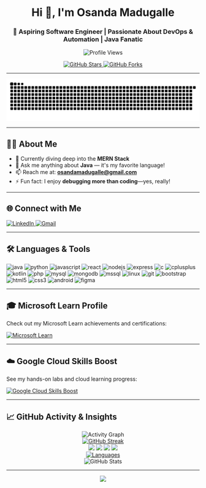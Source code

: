 <h1 align="center">Hi 👋, I'm Osanda Madugalle</h1>
<h3 align="center">🚀 Aspiring Software Engineer | Passionate About DevOps & Automation | Java Fanatic</h3>

<div align="center">
  <!-- Visitors Counter -->
  <img src="https://komarev.com/ghpvc/?username=osandamadugalle&style=for-the-badge" alt="Profile Views" />
</div>

<!-- 🏆 Trophy section (official fallback badge) -->
<p align="center">
  <a href="https://github.com/osandamadugalle">
    <div align="center">
      <img src="https://img.shields.io/github/stars/osandamadugalle?style=social" alt="GitHub Stars" />
      <img src="https://img.shields.io/github/forks/osandamadugalle/osandamadugalle?style=social" alt="GitHub Forks" />
    </div>
  </a>
</p>

---

<p align="center">
  <img src="https://github.com/7oSkaaa/7oSkaaa/blob/output/github-contribution-grid-snake.svg" alt="Snake Game" />
</p>

---

## 👨‍💻 About Me

 - 🌱 Currently diving deep into the **MERN Stack** 
- 💬 Ask me anything about **Java** — it's my favorite language!
- 📫 Reach me at: **osandamadugalle@gmail.com**
- ⚡ Fun fact: I enjoy **debugging more than coding**—yes, really!

---

## 🌐 Connect with Me

<p align="left">
  <a href="https://linkedin.com/in/osandamadugalle" target="_blank">
    <img src="https://raw.githubusercontent.com/rahuldkjain/github-profile-readme-generator/master/src/images/icons/Social/linked-in-alt.svg" alt="LinkedIn" height="30" width="40" />
  </a>
  <a href="mailto:madugalleod@gmail.com" target="_blank">
    <img src="https://img.icons8.com/color/48/000000/gmail-new.png" alt="Gmail" height="30" width="30" />
  </a>
</p>

---

## 🛠️ Languages & Tools

<div align="left">
  <img src="https://cdn.jsdelivr.net/gh/devicons/devicon/icons/java/java-original.svg" alt="java" width="40" height="40"/>
  <img src="https://cdn.jsdelivr.net/gh/devicons/devicon/icons/python/python-original.svg" alt="python" width="40" height="40"/>
  <img src="https://cdn.jsdelivr.net/gh/devicons/devicon/icons/javascript/javascript-original.svg" alt="javascript" width="40" height="40"/>
  <img src="https://cdn.jsdelivr.net/gh/devicons/devicon/icons/react/react-original-wordmark.svg" alt="react" width="40" height="40"/>
  <img src="https://cdn.jsdelivr.net/gh/devicons/devicon/icons/nodejs/nodejs-original-wordmark.svg" alt="nodejs" width="40" height="40"/>
  <img src="https://cdn.jsdelivr.net/gh/devicons/devicon/icons/express/express-original-wordmark.svg" alt="express" width="40" height="40"/>
  <img src="https://cdn.jsdelivr.net/gh/devicons/devicon/icons/c/c-original.svg" alt="c" width="40" height="40"/>
  <img src="https://cdn.jsdelivr.net/gh/devicons/devicon/icons/cplusplus/cplusplus-original.svg" alt="cplusplus" width="40" height="40"/>
  <img src="https://cdn.jsdelivr.net/gh/devicons/devicon/icons/kotlin/kotlin-original.svg" alt="kotlin" width="40" height="40"/>
  <img src="https://cdn.jsdelivr.net/gh/devicons/devicon/icons/php/php-original.svg" alt="php" width="40" height="40"/>
  <img src="https://cdn.jsdelivr.net/gh/devicons/devicon/icons/mysql/mysql-original-wordmark.svg" alt="mysql" width="40" height="40"/>
  <img src="https://cdn.jsdelivr.net/gh/devicons/devicon/icons/mongodb/mongodb-original-wordmark.svg" alt="mongodb" width="40" height="40"/>
  <img src="https://cdn.jsdelivr.net/gh/devicons/devicon/icons/microsoftsqlserver/microsoftsqlserver-plain.svg" alt="mssql" width="40" height="40"/>
  <img src="https://cdn.jsdelivr.net/gh/devicons/devicon/icons/linux/linux-original.svg" alt="linux" width="40" height="40"/>
  <img src="https://cdn.jsdelivr.net/gh/devicons/devicon/icons/git/git-original.svg" alt="git" width="40" height="40"/>
  <img src="https://cdn.jsdelivr.net/gh/devicons/devicon/icons/bootstrap/bootstrap-plain-wordmark.svg" alt="bootstrap" width="40" height="40"/>
  <img src="https://cdn.jsdelivr.net/gh/devicons/devicon/icons/html5/html5-original-wordmark.svg" alt="html5" width="40" height="40"/>
  <img src="https://cdn.jsdelivr.net/gh/devicons/devicon/icons/css3/css3-original-wordmark.svg" alt="css3" width="40" height="40"/>
  <img src="https://cdn.jsdelivr.net/gh/devicons/devicon/icons/android/android-original-wordmark.svg" alt="android" width="40" height="40"/>
  <img src="https://www.vectorlogo.zone/logos/figma/figma-icon.svg" alt="figma" width="40" height="40"/>
</div>

---

## 🎓 Microsoft Learn Profile

Check out my Microsoft Learn achievements and certifications:

[![Microsoft Learn](https://img.shields.io/badge/Microsoft%20Learn-View%20Profile-blue?style=for-the-badge&logo=microsoft)](https://learn.microsoft.com/users/osandamadugalle/)

---

## ☁️ Google Cloud Skills Boost

See my hands-on labs and cloud learning progress:

[![Google Cloud Skills Boost](https://img.shields.io/badge/Google%20Cloud-Skills%20Boost-4285F4?style=for-the-badge&logo=googlecloud&logoColor=white)](https://www.cloudskillsboost.google/public_profiles/723b25a3-cabd-40d5-86e4-2884fcf383e5)

---

## 📈 GitHub Activity & Insights

<div align="center">
  <!-- Activity Graph -->
  <img src="https://github-readme-activity-graph.vercel.app/graph?username=osandamadugalle&theme=github-compact" alt="Activity Graph" />
</div>

<div align="center">
  <!-- Streak Chart fallback: shows badge if image fails -->
  <a href="https://github.com/osandamadugalle">
    <img src="https://github-readme-streak-stats.herokuapp.com/?user=osandamadugalle&theme=dark" alt="GitHub Streak" onerror="this.onerror=null;this.src='https://img.shields.io/badge/GitHub%20Streak-View%20on%20profile-blue?style=for-the-badge';" />
  </a>
</div>

<div align="center">
  <!-- Profile Summary Cards (modern chart) -->
  <img src="https://github-profile-summary-cards.vercel.app/api/cards/profile-details?username=osandamadugalle&theme=github_dark" />
  <img src="https://github-profile-summary-cards.vercel.app/api/cards/repos-per-language?username=osandamadugalle&theme=github_dark" />
  <img src="https://github-profile-summary-cards.vercel.app/api/cards/most-commit-language?username=osandamadugalle&theme=github_dark" />
  <img src="https://github-profile-summary-cards.vercel.app/api/cards/productive-time?username=osandamadugalle&theme=github_dark&utcOffset=8" />
</div>

<div align="center">
  <!-- GitHub Languages Pie Chart (fallback to compact layout if pie breaks) -->
  <a href="https://github.com/osandamadugalle">
    <img src="https://github-readme-stats.vercel.app/api/top-langs/?username=osandamadugalle&layout=compact&theme=dark" alt="Languages" />
  </a>
</div>

<div align="center">
  <!-- GitHub Stats Card -->
  <img src="https://github-readme-stats.vercel.app/api?username=osandamadugalle&show_icons=true&locale=en&theme=dark" alt="GitHub Stats" />
</div>

---

<p align="center">
  <img src="https://raw.githubusercontent.com/Trilokia/Trilokia/379277808c61ef204768a61bbc5d25bc7798ccf1/bottom_header.svg" />
</p>
